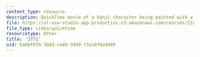 ```yaml
---
content_type: resource
description: QuickTime movie of a kanji character being painted with a brush.
file: https://ol-ocw-studio-app-production.s3.amazonaws.com/courses/21g-504-japanese-iv-spring-2009/ba6bf8fb3b8dce8b3949f3a1076add89_3771.mov
file_type: video/quicktime
resourcetype: Other
title: '3771'
uid: ba6bf8fb-3b8d-ce8b-3949-f3a1076add89
---
```

